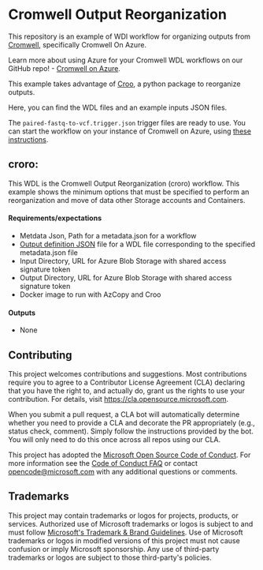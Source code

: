 # Cromwell Output Reorganization

This repository is an example of WDl workflow for organizing outputs from [Cromwell](https://github.com/broadinstitute/cromwell/), specifically Cromwell On Azure.<br/>

Learn more about using Azure for your Cromwell WDL workflows on our GitHub repo! - [Cromwell on Azure](https://github.com/microsoft/CromwellOnAzure).<br/>

This example takes advantage of [Croo](https://github.com/ENCODE-DCC/croo), a python package to reorganize outputs.

Here, you can find the WDL files and an example inputs JSON files.

The `paired-fastq-to-vcf.trigger.json` trigger files are ready to use. You can start the workflow on your instance of Cromwell on Azure, using [these instructions](https://github.com/microsoft/CromwellOnAzure/blob/master/docs/managing-your-workflow.md/#Start-your-workflow).



## croro:
This WDL is the Cromwell Output Reorganization (croro) workflow.
This example shows the minimum options that must be specified to perform an reorganization and move of data other Storage accounts and Containers.


#### Requirements/expectations
-  Metdata Json, Path for a metadata.json for a workflow
- [Output definition JSON](https://github.com/ENCODE-DCC/croo/blob/master/docs/OUT_DEF_JSON.md) file for a WDL file corresponding to the specified metadata.json file 
- Input Directory, URL for Azure Blob Storage with shared access signature token
- Output Directory,  URL for Azure Blob Storage with shared access signature token
- Docker image to run with AzCopy and Croo

#### Outputs
- None

## Contributing

This project welcomes contributions and suggestions.  Most contributions require you to agree to a
Contributor License Agreement (CLA) declaring that you have the right to, and actually do, grant us
the rights to use your contribution. For details, visit https://cla.opensource.microsoft.com.

When you submit a pull request, a CLA bot will automatically determine whether you need to provide
a CLA and decorate the PR appropriately (e.g., status check, comment). Simply follow the instructions
provided by the bot. You will only need to do this once across all repos using our CLA.

This project has adopted the [Microsoft Open Source Code of Conduct](https://opensource.microsoft.com/codeofconduct/).
For more information see the [Code of Conduct FAQ](https://opensource.microsoft.com/codeofconduct/faq/) or
contact [opencode@microsoft.com](mailto:opencode@microsoft.com) with any additional questions or comments.

## Trademarks

This project may contain trademarks or logos for projects, products, or services. Authorized use of Microsoft
trademarks or logos is subject to and must follow
[Microsoft's Trademark & Brand Guidelines](https://www.microsoft.com/en-us/legal/intellectualproperty/trademarks/usage/general).
Use of Microsoft trademarks or logos in modified versions of this project must not cause confusion or imply Microsoft sponsorship.
Any use of third-party trademarks or logos are subject to those third-party's policies.
